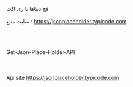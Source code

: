 فچ دیتاها با ری اکت
<br><br/> 
سایت منبع : https://jsonplaceholder.typicode.com 
<br><br/>  


<br><br/>
Get-Json-Place-Holder-API
<br><br/>
<br><br/>
Api site  https://jsonplaceholder.typicode.com
